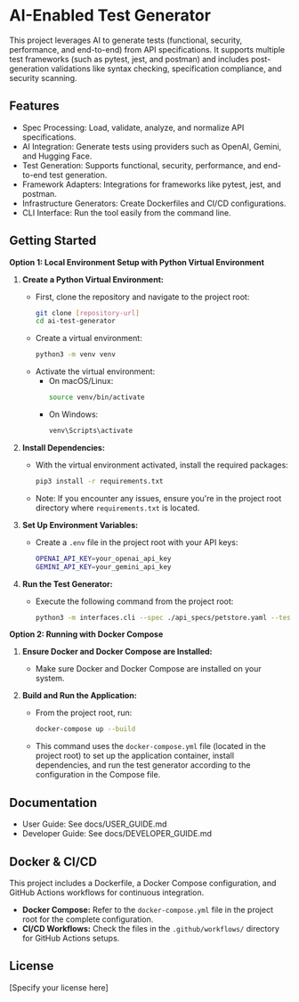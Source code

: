 AI-Enabled Test Generator
=========================

This project leverages AI to generate tests (functional, security, performance, and end-to-end) from API
specifications. It supports multiple test frameworks (such as pytest, jest, and postman) and includes
post-generation validations like syntax checking, specification compliance, and security scanning.

Features
--------
- Spec Processing: Load, validate, analyze, and normalize API specifications.
- AI Integration: Generate tests using providers such as OpenAI, Gemini, and Hugging Face.
- Test Generation: Supports functional, security, performance, and end-to-end test generation.
- Framework Adapters: Integrations for frameworks like pytest, jest, and postman.
- Infrastructure Generators: Create Dockerfiles and CI/CD configurations.
- CLI Interface: Run the tool easily from the command line.

Getting Started
---------------
**Option 1: Local Environment Setup with Python Virtual Environment**

1. **Create a Python Virtual Environment:**
   - First, clone the repository and navigate to the project root:
     ```bash
     git clone [repository-url]
     cd ai-test-generator
     ```
   - Create a virtual environment:
     ```bash
     python3 -m venv venv
     ```
   - Activate the virtual environment:
     - On macOS/Linux:
       ```bash
       source venv/bin/activate
       ```
     - On Windows:
       ```bash
       venv\Scripts\activate
       ```

2. **Install Dependencies:**
   - With the virtual environment activated, install the required packages:
     ```bash
     pip3 install -r requirements.txt
     ```
   - Note: If you encounter any issues, ensure you're in the project root directory where `requirements.txt` is located.

3. **Set Up Environment Variables:**
   - Create a `.env` file in the project root with your API keys:
     ```bash
     OPENAI_API_KEY=your_openai_api_key
     GEMINI_API_KEY=your_gemini_api_key
     ```

4. **Run the Test Generator:**
   - Execute the following command from the project root:
     ```bash
     python3 -m interfaces.cli --spec ./api_specs/petstore.yaml --test-types functional security --framework pytest --output-dir artifacts/generated_tests
     ```

**Option 2: Running with Docker Compose**

1. **Ensure Docker and Docker Compose are Installed:**
   - Make sure Docker and Docker Compose are installed on your system.

2. **Build and Run the Application:**
   - From the project root, run:
     ```bash
     docker-compose up --build
     ```
   - This command uses the `docker-compose.yml` file (located in the project root) to set up the application container,
     install dependencies, and run the test generator according to the configuration in the Compose file.

Documentation
-------------
- User Guide: See docs/USER_GUIDE.md
- Developer Guide: See docs/DEVELOPER_GUIDE.md

Docker & CI/CD
--------------
This project includes a Dockerfile, a Docker Compose configuration, and GitHub Actions workflows for continuous integration.
- **Docker Compose:** Refer to the `docker-compose.yml` file in the project root for the complete configuration.
- **CI/CD Workflows:** Check the files in the `.github/workflows/` directory for GitHub Actions setups.

License
-------
[Specify your license here]
